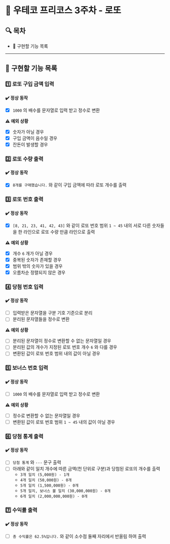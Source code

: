 # 🎰 우테코 프리코스 3주차 - 로또

## 🔍 목차

- 🚀️ 구현할 기능 목록

---

## 🚀️ 구현할 기능 목록

### 1️⃣ 로또 구입 금액 입력

**✔️ 정상 동작**

- [X] `1000` 의 배수를 문자열로 입력 받고 정수로 변환

**⚠️ 예외 상황**

- [X] 숫자가 아닐 경우
- [X] 구입 금액이 음수일 경우
- [X] 잔돈이 발생할 경우

### 2️⃣ 로또 수량 출력

**✔️ 정상 동작**

- [X] `8개를 구매했습니다.` 와 같이 구입 금액에 따라 로또 개수를 출력

### 3️⃣ 로또 번호 출력

**✔️ 정상 동작**

- [X] `[8, 21, 23, 41, 42, 43]` 와 같이 로또 번호 범위 `1 ~ 45` 내의 서로 다른 숫자들을 한 라인으로 로또 수량 만큼 라인으로 출력

**⚠️ 예외 상황**

- [X] 개수 `6` 개가 아닐 경우
- [X] 중복된 숫자가 존재할 경우
- [X] 범위 밖의 숫자가 있을 경우
- [X] 오름차순 정렬되지 않은 경우

### 4️⃣ 당첨 번호 입력

**✔️ 정상 동작**

- [ ] 입력받은 문자열을 구분 기호 기준으로 분리
- [ ] 분리된 문자열들을 정수로 변환

**⚠️ 예외 상황**

- [ ] 분리된 문자열이 정수로 변환할 수 없는 문자열일 경우
- [ ] 분리된 값의 개수가 지정된 로또 번호 개수 `6` 와 다를 경우
- [ ] 변환된 값이 로또 번호 범위 내의 값이 아닐 경우

### 5️⃣ 보너스 번호 입력

**✔️ 정상 동작**

- [ ] `1000` 의 배수를 문자열로 입력 받고 정수로 변환

**⚠️ 예외 상황**

- [ ] 정수로 변환할 수 없는 문자열일 경우
- [ ] 변환된 값이 로또 번호 범위 `1 ~ 45` 내의 값이 아닐 경우

### 6️⃣ 당첨 통계 출력

**✔️ 정상 동작**

- [ ] `당첨 통계` 와 `---` 문구 출력
- [ ] 아래와 같이 일치 개수에 따른 금액(천 단위로 구분)과 당첨된 로또의 개수를 출력
    - `3개 일치 (5,000원) - 1개`
    - `4개 일치 (50,000원) - 0개`
    - `5개 일치 (1,500,000원) - 0개`
    - `5개 일치, 보너스 볼 일치 (30,000,000원) - 0개`
    - `6개 일치 (2,000,000,000원) - 0개`

### 7️⃣ 수익률 출력

**✔️ 정상 동작**

- [ ] `총 수익률은 62.5%입니다.` 와 같이 소수점 둘째 자리에서 반올림 하여 출력